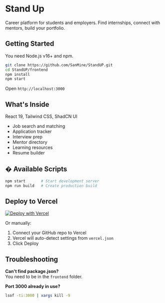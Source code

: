 # Stand Up

Career platform for students and employers. Find internships, connect with mentors, build your portfolio.

## Getting Started

You need Node.js v16+ and npm.

```bash
git clone https://github.com/SanMine/StandUP.git
cd StandUP/frontend
npm install
npm start
```

Open `http://localhost:3000`

## What's Inside

React 19, Tailwind CSS, ShadCN UI

- Job search and matching
- Application tracker
- Interview prep
- Mentor directory
- Learning resources
- Resume builder

## � Available Scripts

```bash
npm start       # Start development server
npm run build   # Create production build
```

## Deploy to Vercel

[![Deploy with Vercel](https://vercel.com/button)](https://vercel.com/new/clone?repository-url=https://github.com/SanMine/StandUP)

Or manually:
1. Connect your GitHub repo to Vercel
2. Vercel will auto-detect settings from `vercel.json`
3. Click Deploy

## Troubleshooting

**Can't find package.json?**  
You need to be in the `frontend` folder.

**Port 3000 already in use?**
```bash
lsof -ti:3000 | xargs kill -9
```



